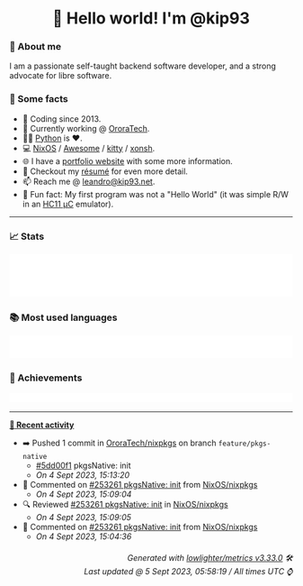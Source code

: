 <!-- README template, populated using this action:
     https://github.com/kip93/kip93/blob/main/.github/workflows/readme.yml. -->

<h1 align="center">👋 Hello world! I'm @kip93</h1> <!-- LOGIN => username -->

### 👤 About me

I am a passionate self-taught backend software developer, and a strong advocate for libre software.


### 💬 Some facts

* 📅 Coding since 2013.
* 💼 Currently working @ [OroraTech](https://ororatech.com/).
* 👨‍💻 [Python](https://github.com/search?q=user%3Akip93&l=python) is ❤️. <!-- LOGIN => username -->
* 💻 [NixOS](https://github.com/NixOS/) /
     [Awesome](https://github.com/awesomeWM/) /
     [kitty](https://github.com/kovidgoyal/kitty/) /
     [xonsh](https://github.com/xonsh/).
* 🌐 I have a [portfolio website](https://kip93.net/) with some more information.
* 📝 Checkout my [résumé](https://kip93.net/resume/) for even more detail.
* 📫 Reach me @ [leandro@kip93.net](mailto:leandro@kip93.net).
* 🎲 Fun fact: My first program was not a "Hello World" (it was simple R/W in an [HC11 µC](https://en.wikipedia.org/wiki/68HC11) emulator).


-----------------------------------------------------------------------------------------------------------------------


### 📈 Stats

![](./stats.svg)


### 📚 Most used languages <!-- by percentage, in decreasing order -->

![](./languages.svg)


### 🏅 Achievements

![](./achievements.svg)


-----------------------------------------------------------------------------------------------------------------------


**[📰 Recent activity](https://github.com/kip93)**
* ➡️ Pushed 1 commit in [OroraTech/nixpkgs](https://github.com/OroraTech/nixpkgs) on branch `feature/pkgs-native`
  * [#5dd00f1](https://github.com/OroraTech/nixpkgs/commit/5dd00f1) pkgsNative: init
  * *On 4 Sept 2023, 15:13:20*
* 💬 Commented on [#253261 pkgsNative: init](https://github.com/NixOS/nixpkgs/pull/253261) from [NixOS/nixpkgs](https://github.com/NixOS/nixpkgs)
  * *On 4 Sept 2023, 15:09:04*
* 🔍 Reviewed [#253261 pkgsNative: init](https://github.com/NixOS/nixpkgs/pull/253261) in [NixOS/nixpkgs](https://github.com/NixOS/nixpkgs)
  * *On 4 Sept 2023, 15:09:05*
* 💬 Commented on [#253261 pkgsNative: init](https://github.com/NixOS/nixpkgs/pull/253261) from [NixOS/nixpkgs](https://github.com/NixOS/nixpkgs)
  * *On 4 Sept 2023, 15:04:36*
 <!-- Last activity -->


<h6 align="right"><em>
    Generated with <a href="https://github.com/lowlighter/metrics/tree/latest/">lowlighter/metrics v3.33.0</a> 🛠️<br> <!-- VERSION => MAJOR.minor.patch -->
    Last updated @ 5 Sept 2023, 05:58:19 / All times UTC ⌚ <!-- meta.generated => DD/MM/YYYY, hh:mm -->
</em></h6>
